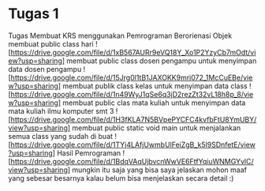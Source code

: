 # Tugas 1
Tugas Membuat KRS menggunakan Pemrograman Berorienasi Objek  
membuat public class hari 
![https://drive.google.com/file/d/1xB567AURr9eVQ18Y_Xo1P2YzyCb7mOdt/view?usp=sharing]
membuat public class dosen pengampu untuk menyimpan data dosen pengampu 
![https://drive.google.com/file/d/15Jrg0l1tB1JAXOKK9mri072_1McCuEBe/view?usp=sharing]
membuat publik class kelas untuk menyimpan data class
![https://drive.google.com/file/d/1n49WyJ1qSe6q3jD2rezZt32vL18h8p_8/view?usp=sharing]
membuat public clas mata kuliah untuk menyimpan data mata kuliah ilmu komputer smt 3 
![https://drive.google.com/file/d/1H3fKLA7N5BVpePYCFC4kvfbFtU8YmUBY/view?usp=sharing]
membuat public static void main untuk menjalankan semua class yang sudah di buat 
![https://drive.google.com/file/d/1TYj4LAfjUwmbUlFeiZgB_k5l9SDnfetE/view?usp=sharing]
Hasil Pemrograman 
![https://drive.google.com/file/d/1BdqVAqUjbvcnWwVE6FtfYqiuWNMGYvlC/view?usp=sharing]
mungkin itu saja yang bisa saya jelaskan mohon maaf yang sebesar besarnya kalau belum bisa menjelaskan secara detail :)
